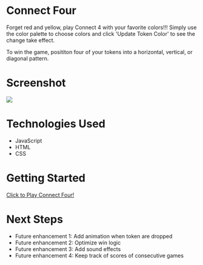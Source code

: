 # Connect Four
Forget red and yellow, play Connect 4 with your favorite colors!!! Simply use the color palette to choose colors and click 'Update Token Color' to see the change take effect.

To win the game, posititon four of your tokens into a horizontal, vertical, or diagonal pattern.

# Screenshot

<img src="https://imgur.com/W8B1tTG.jpg">

# Technologies Used

- JavaScript
- HTML
- CSS


# Getting Started

[Click to Play Connect Four!](https://sashankrayapudi.github.io/connect-four/)

# Next Steps


- Future enhancement 1: Add animation when token are dropped
- Future enhancement 2: Optimize win logic
- Future enhancement 3: Add sound effects
- Future enhancement 4: Keep track of scores of consecutive games
